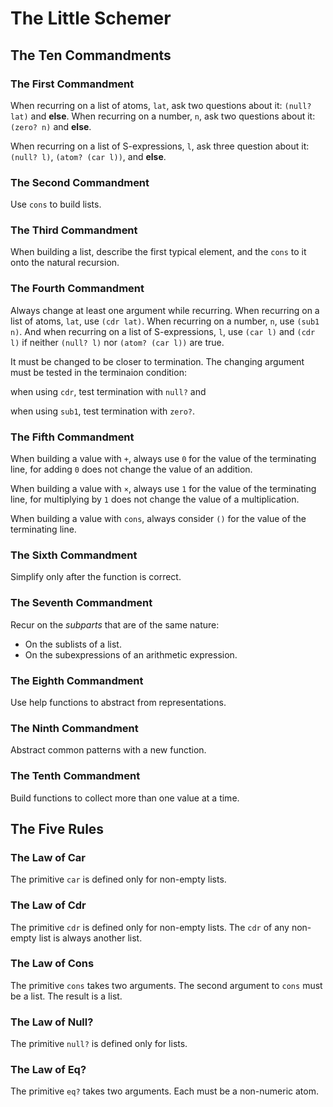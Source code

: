 The Little Schemer
==================


The Ten Commandments
--------------------

### The First Commandment

When recurring on a list of atoms, `lat`, ask two questions about it:
`(null? lat)` and **else**. When recurring on a number, `n`, ask two
questions about it: `(zero? n)` and **else**.

When recurring on a list of S-expressions, `l`, ask three question about
it: `(null? l)`, `(atom? (car l))`, and **else**.

### The Second Commandment

Use `cons` to build lists.

### The Third Commandment

When building a list, describe the first typical element, and the `cons`
to it onto the natural recursion.

### The Fourth Commandment

Always change at least one argument while recurring. When recurring on
a list of atoms, `lat`, use `(cdr lat)`. When recurring on a number, `n`,
use `(sub1 n)`. And when recurring on a list of S-expressions, `l`, use
`(car l)` and `(cdr l)` if neither `(null? l)` nor `(atom? (car l))` are true.

It must be changed to be closer to termination. The changing argument must be
tested in the terminaion condition:

when using `cdr`, test termination with `null?` and

when using `sub1`, test termination with `zero?`.

### The Fifth Commandment

When building a value with `+`, always use `0` for the value of the terminating
line, for adding `0` does not change the value of an addition.

When building a value with `×`, always use `1` for the value of the terminating
line, for multiplying by `1` does not change the value of a multiplication.

When building a value with `cons`, always consider `()` for the value of the
terminating line.

### The Sixth Commandment

Simplify only after the function is correct.

### The Seventh Commandment

Recur on the *subparts* that are of the same nature:
  * On the sublists of a list.
  * On the subexpressions of an arithmetic expression.

### The Eighth Commandment

Use help functions to abstract from representations.

### The Ninth Commandment

Abstract common patterns with a new function.

### The Tenth Commandment

Build functions to collect more than one value at a time.


The Five Rules
--------------

### The Law of Car

The primitive `car` is defined only for non-empty lists.

### The Law of Cdr

The primitive `cdr` is defined only for non-empty lists.
The `cdr` of any non-empty list is always another list.

### The Law of Cons

The primitive `cons` takes two arguments. The second argument
to `cons` must be a list. The result is a list.

### The Law of Null?

The primitive `null?` is defined only for lists.

### The Law of Eq?

The primitive `eq?` takes two arguments. Each must be a non-numeric atom.
